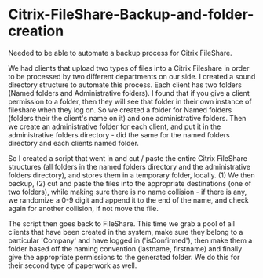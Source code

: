 # Citrix-FileShare-Backup-and-folder-creation
Needed to be able to automate a backup process for Citrix FileShare.

We had clients that upload two types of files into a Citrix Fileshare in order to be processed by two different departments on our side. I created a sound directory structure to automate this process. Each client has two folders (Named folders and Administrative folders). I found that if you give a client permission to a folder, then they will see that folder in their own instance of fileshare when they log on. So we created a folder for Named folders (folders their the client's name on it) and one administrative folders. Then we create an administrative folder for each client, and put it in the administrative folders directory - did the same for the named folders directory and each clients named folder. 

So I created a script that went in and cut / paste the entire Citrix FileShare structures (all folders in the named folders directory and the administrative folders directory), and stores them in a temporary folder, locally. (1) We then backup, (2) cut and paste the files into the appropriate destinations (one of two folders), while making sure there is no name collision - if there is any, we randomize a 0-9 digit and append it to the end of the name, and check again for another collision, if not move the file. 

The script then goes back to FileShare. This time we grab a pool of all clients that have been created in the system, make sure they belong to a particular 'Company' and have logged in ('isConfirmed'), then make them a folder based off the naming convention (lastname, firstname) and finally give the appropriate permissions to the generated folder. We do this for their second type of paperwork as well. 


